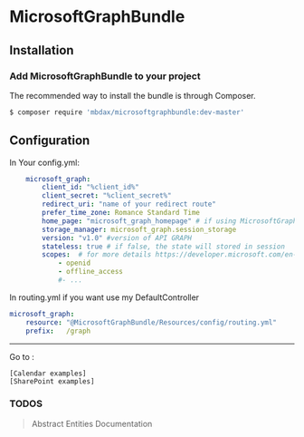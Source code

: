 # MicrosoftGraphBundle

## Installation


### Add MicrosoftGraphBundle to your project

The recommended way to install the bundle is through Composer.

```bash
$ composer require 'mbdax/microsoftgraphbundle:dev-master'
```



## Configuration 

In Your config.yml:
``` yml
    microsoft_graph:
        client_id: "%client_id%"
        client_secret: "%client_secret%"
        redirect_uri: "name of your redirect route"
        prefer_time_zone: Romance Standard Time
        home_page: "microsoft_graph_homepage" # if using MicrosoftGraph routing
        storage_manager: microsoft_graph.session_storage
        version: "v1.0" #version of API GRAPH
        stateless: true # if false, the state will stored in session
        scopes:  # for more details https://developer.microsoft.com/en-us/graph/docs/authorization/permission_scopes
            - openid
            - offline_access
            #- ...


```
In routing.yml if you want use my DefaultController 

``` yml
microsoft_graph:
    resource: "@MicrosoftGraphBundle/Resources/config/routing.yml"
    prefix:   /graph
```


****
 [Calendar examples]: </docs/Calendar.md>
 [SharePoint examples]: </docs/SharePoint.md>
 
Go to :

    [Calendar examples]
    [SharePoint examples]

### TODOS
> Abstract Entities
> Documentation